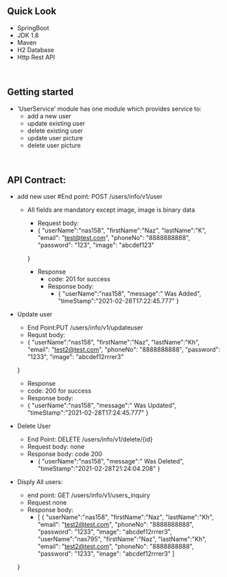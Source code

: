 ## Quick Look

* SpringBoot
* JDK 1.8
* Maven
* H2 Database
* Http Rest API


&nbsp; 


## Getting started
- 'UserService' module has one module which provides service to:
    - add a new user
    - update existing user
    - delete existing user
    - update user picture
    - delete user picture


&nbsp; 

## API Contract:
- add new user 
    #End point: POST /users/info/v1/user
  - All fields are mandatory except image, image is binary data
    - Request body:
    - {
    	"userName":"nas158",
    	"firstName":"Naz",
    	"lastName":"K",
    	"email": "test@test.com",
    	"phoneNo": "8888888888",
    	"password": "123",
    	"image": "abcdef123"
    	
    }
    - Response
        - code: 201 for success
        - Response body:
            - {
              "userName":"nas158",
              "message":" Was Added",
              "timeStamp":"2021-02-28T17:22:45.777"
              }
- Update user
    - End Point:PUT /users/info/v1/updateuser 
    - Requst body:
    - {
      "userName":"nas158",
      "firstName":"Naz",
      "lastName":"Kh",
      "email": "test2@test.com",
      "phoneNo": "8888888888",
      "password": "1233",
      "image": "abcdef12rrrer3"

    }
  - Response
  - code: 200 for success
  - Response body:
   - {
      "userName":"nas158",
      "message":" Was Updated",
      "timeStamp":"2021-02-28T17:24:45.777"
      }

- Delete User
    - End Point: DELETE /users/info/v1/delete/{id}
    - Request body: none
    - Response body: code 200
      - {
        "userName":"nas158",
        "message":" Was Deleted",
        "timeStamp":"2021-02-28T21:24:04.208"
        }
    
    
- Disply All users:
    - end point: GET /users/info/v1/users_inquiry
    - Request none
    - Response body:
        - [ {
          "userName":"nas158",
          "firstName":"Naz",
          "lastName":"Kh",
          "email": "test2@test.com",
          "phoneNo": "8888888888",
          "password": "1233",
          "image": "abcdef12rrrer3",
          "userName":"nas795",
          "firstName":"Naz",
          "lastName":"Kh",
          "email": "test2@test.com",
          "phoneNo": "8888888888",
          "password": "1233",
          "image": "abcdef12rrrer3"
          ]

  }
    
      
    
    

        
    
    
    
    